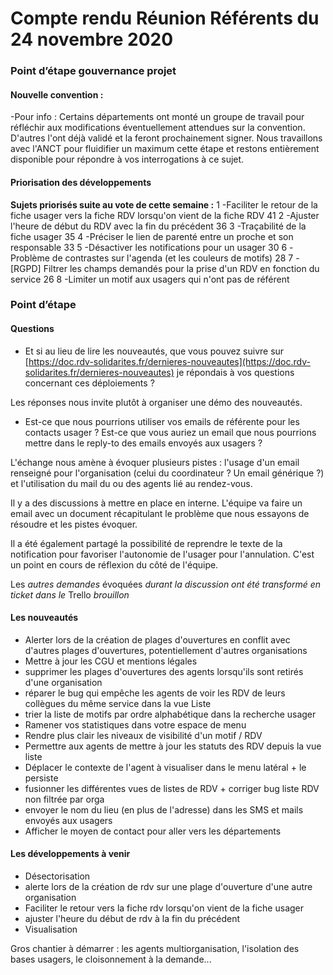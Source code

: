 # Compte rendu Réunion Référents du 24 novembre 2020

### Point d’étape gouvernance projet

#### Nouvelle convention :

-Pour info : Certains départements ont monté un groupe de travail pour réfléchir aux modifications éventuellement attendues sur la convention. D'autres l'ont déjà validé et la feront prochainement signer. Nous travaillons avec l'ANCT pour fluidifier un maximum cette étape et restons entièrement disponible pour répondre à vos interrogations à ce sujet.

#### Priorisation des développements

**Sujets priorisés suite au vote de cette semaine :** 1 -Faciliter le retour de la fiche usager vers la fiche RDV lorsqu'on vient de la fiche RDV 41 2 -Ajuster l'heure de début du RDV avec la fin du précédent 36 3 -Traçabilité de la fiche usager 35 4 -Préciser le lien de parenté entre un proche et son responsable 33 5 -Désactiver les notifications pour un usager 30 6 -Problème de contrastes sur l'agenda \(et les couleurs de motifs\) 28 7 -\[RGPD\] Filtrer les champs demandés pour la prise d'un RDV en fonction du service 26 8 -Limiter un motif aux usagers qui n'ont pas de référent

### Point d’étape

#### Questions

* Et si au lieu de lire les nouveautés, que vous pouvez suivre sur [https://doc.rdv-solidarites.fr/dernieres-nouveautes](https://doc.rdv-solidarites.fr/dernieres-nouveautes) je répondais à vos questions concernant ces déploiements ?

Les réponses nous invite plutôt à organiser une démo des nouveautés.

* Est-ce que nous pourrions utiliser vos emails de référente pour les contacts usager ? Est-ce que vous auriez un email que nous pourrions mettre dans le reply-to des emails envoyés aux usagers ?

L'échange nous amène à évoquer plusieurs pistes : l'usage d'un email renseigné pour l'organisation \(celui du coordinateur ? Un email générique ?\) et l'utilisation du mail du ou des agents lié au rendez-vous.

Il y a des discussions à mettre en place en interne. L'équipe va faire un email avec un document récapitulant le problème que nous essayons de résoudre et les pistes évoquer.

Il a été également partagé la possibilité de reprendre le texte de la notification pour favoriser l'autonomie de l'usager pour l'annulation. C'est un point en cours de réflexion du côté de l'équipe.

Les _autres demandes_ évoquées _durant la discussion ont été transformé en ticket dans le_ Trello _brouillon_

#### Les nouveautés

* Alerter lors de la création de plages d'ouvertures en conflit avec d'autres plages d'ouvertures, potentiellement d'autres organisations
* Mettre à jour les CGU et mentions légales
* supprimer les plages d'ouvertures des agents lorsqu'ils sont retirés d'une organisation
* réparer le bug qui empêche les agents de voir les RDV de leurs collègues du même service dans la vue Liste
* trier la liste de motifs par ordre alphabétique dans la recherche usager
* Ramener vos statistiques dans votre espace de menu
* Rendre plus clair les niveaux de visibilité d'un motif / RDV
* Permettre aux agents de mettre à jour les statuts des RDV depuis la vue liste
* Déplacer le contexte de l'agent à visualiser dans le menu latéral + le persiste
* fusionner les différentes vues de listes de RDV + corriger bug liste RDV non filtrée par orga
* envoyer le nom du lieu \(en plus de l'adresse\) dans les SMS et mails envoyés aux usagers
* Afficher le moyen de contact pour aller vers les départements

#### Les développements à venir

* Désectorisation
* alerte lors de la création de rdv sur une plage d'ouverture d'une autre organisation
* Faciliter le retour vers la fiche rdv lorsqu'on vient de la fiche usager
* ajuster l'heure du début de rdv à la fin du précédent
* Visualisation 

Gros chantier à démarrer : les agents multiorganisation, l'isolation des bases usagers, le cloisonnement à la demande...

